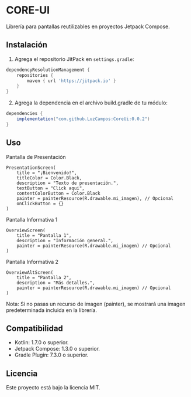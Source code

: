 # CORE-UI

Librería para pantallas reutilizables en proyectos Jetpack Compose.

## Instalación

1. Agrega el repositorio JitPack en `settings.gradle`:

```gradle
dependencyResolutionManagement {
    repositories {
        maven { url 'https://jitpack.io' }
    }
}
```

2. Agrega la dependencia en el archivo build.gradle de tu módulo:
```gradle
dependencies {
    implementation("com.github.LuzCampos:CoreUi:0.0.2")
}
```
## Uso

Pantalla de Presentación
```
PresentationScreen(
    title = "¡Bienvenido!",
    titleColor = Color.Black,
    description = "Texto de presentación.",
    textButton = "Click aqui",
    contentColorButton = Color.Black
    painter = painterResource(R.drawable.mi_imagen), // Opcional
    onClickButton = {}  
)
```

Pantalla Informativa 1 
```
OverviewScreen(
    title = "Pantalla 1",
    description = "Información general.",
    painter = painterResource(R.drawable.mi_imagen) // Opcional
)
```

Pantalla Informativa 2
```
OverviewAltScreen(
    title = "Pantalla 2",
    description = "Más detalles.",
    painter = painterResource(R.drawable.mi_imagen) // Opcional
)
```
Nota: Si no pasas un recurso de imagen (painter), se mostrará una imagen predeterminada incluida en la librería.

## Compatibilidad

- Kotlin: 1.7.0 o superior.
- Jetpack Compose: 1.3.0 o superior.
- Gradle Plugin: 7.3.0 o superior.

## Licencia
Este proyecto está bajo la licencia MIT.

